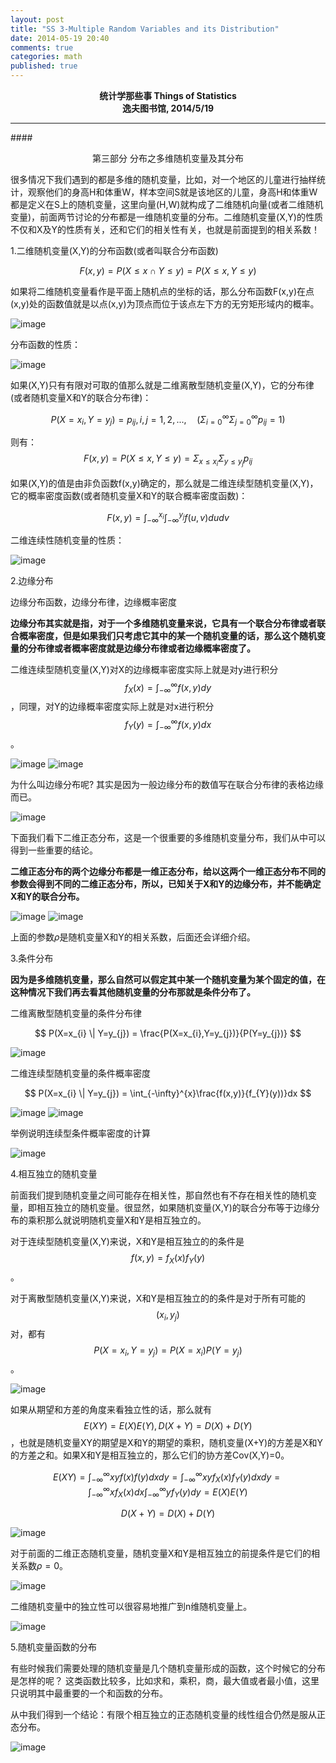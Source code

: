 ```yaml
---
layout: post
title: "SS 3-Multiple Random Variables and its Distribution"
date: 2014-05-19 20:40
comments: true
categories: math
published: true
---
```


**<center>统计学那些事 Things of Statistics</center>**
**<center>逸夫图书馆, 2014/5/19</center>**

----------

####<center>第三部分 分布之多维随机变量及其分布</center>

很多情况下我们遇到的都是多维的随机变量，比如，对一个地区的儿童进行抽样统计，观察他们的身高H和体重W，样本空间S就是该地区的儿童，身高H和体重W都是定义在S上的随机变量，这里向量(H,W)就构成了二维随机向量(或者二维随机变量)，前面两节讨论的分布都是一维随机变量的分布。二维随机变量(X,Y)的性质不仅和X及Y的性质有关，还和它们的相关性有关，也就是前面提到的相关系数！

1.二维随机变量(X,Y)的分布函数(或者叫联合分布函数)

$$F(x,y)=P(X \le x \cap Y \le y)=P(X \le x, Y \le y)$$

如果将二维随机变量看作是平面上随机点的坐标的话，那么分布函数F(x,y)在点(x,y)处的函数值就是以点(x,y)为顶点而位于该点左下方的无穷矩形域内的概率。

![image](http://hujiaweibujidao.github.io/images/math/mul_1.png)

分布函数的性质：

![image](http://hujiaweibujidao.github.io/images/math/mul_2.png)

如果(X,Y)只有有限对可取的值那么就是二维离散型随机变量(X,Y)，它的分布律(或者随机变量X和Y的联合分布律)：

$$P(X=x_{i},Y=y_{j})=p_{ij},i,j=1,2,..., \quad (\Sigma_{i=0}^{\infty}\Sigma_{j=0}^{\infty}p_{ij}=1)$$

则有：$$F(x,y)=P(X \le x, Y \le y)=\Sigma_{x \le x_{i}}\Sigma_{y \le y_{j}}p_{ij}$$

如果(X,Y)的值是由非负函数f(x,y)确定的，那么就是二维连续型随机变量(X,Y)，它的概率密度函数(或者随机变量X和Y的联合概率密度函数)：

$$F(x,y)=\int_{-\infty}^{x_{i}}\int_{-\infty}^{y_{j}}f(u,v)dudv$$

二维连续性随机变量的性质：

![image](http://hujiaweibujidao.github.io/images/math/mul_3.png)

2.边缘分布

边缘分布函数，边缘分布律，边缘概率密度

**边缘分布其实就是指，对于一个多维随机变量来说，它具有一个联合分布律或者联合概率密度，但是如果我们只考虑它其中的某一个随机变量的话，那么这个随机变量的分布律或者概率密度就是边缘分布律或者边缘概率密度了。**

二维连续型随机变量(X,Y)对X的边缘概率密度实际上就是对y进行积分$$f_{X}(x)=\int_{-\infty}^{\infty}f(x,y)dy$$，同理，对Y的边缘概率密度实际上就是对x进行积分$$f_{Y}(y)=\int_{-\infty}^{\infty}f(x,y)dx$$。

![image](http://hujiaweibujidao.github.io/images/math/cond_1.png)
![image](http://hujiaweibujidao.github.io/images/math/cond_2.png)

为什么叫边缘分布呢? 其实是因为一般边缘分布的数值写在联合分布律的表格边缘而已。

![image](http://hujiaweibujidao.github.io/images/math/cond_3.png)

下面我们看下二维正态分布，这是一个很重要的多维随机变量分布，我们从中可以得到一些重要的结论。

**二维正态分布的两个边缘分布都是一维正态分布，给以这两个一维正态分布不同的参数会得到不同的二维正态分布，所以，已知关于X和Y的边缘分布，并不能确定X和Y的联合分布。**

![image](http://hujiaweibujidao.github.io/images/math/cond_4.png)
![image](http://hujiaweibujidao.github.io/images/math/cond_5.png)

上面的参数$\rho$是随机变量X和Y的相关系数，后面还会详细介绍。

3.条件分布

**因为是多维随机变量，那么自然可以假定其中某一个随机变量为某个固定的值，在这种情况下我们再去看其他随机变量的分布那就是条件分布了。**

二维离散型随机变量的条件分布律

$$ P(X=x_{i} \| Y=y_{j}) = \frac{P(X=x_{i},Y=y_{j})}{P(Y=y_{j})} $$

![image](http://hujiaweibujidao.github.io/images/math/cond_6.png)

二维连续型随机变量的条件概率密度

$$ P(X=x_{i} \| Y=y_{j}) = \int_{-\infty}^{x}\frac{f(x,y)}{f_{Y}(y))}dx $$

![image](http://hujiaweibujidao.github.io/images/math/cond_8.png)
![image](http://hujiaweibujidao.github.io/images/math/cond_9.png)

举例说明连续型条件概率密度的计算

![image](http://hujiaweibujidao.github.io/images/math/cond_10.png)

4.相互独立的随机变量

前面我们提到随机变量之间可能存在相关性，那自然也有不存在相关性的随机变量，即相互独立的随机变量。很显然，如果随机变量(X,Y)的联合分布等于边缘分布的乘积那么就说明随机变量X和Y是相互独立的。

对于连续型随机变量(X,Y)来说，X和Y是相互独立的的条件是$$f(x,y)=f_{X}(x)f_{Y}(y)$$。

对于离散型随机变量(X,Y)来说，X和Y是相互独立的的条件是对于所有可能的$$(x_{i},y_{j})$$对，都有$$P(X=x_{i},Y=y_{j})=P(X=x_{i})P(Y=y_{j})$$。

![image](http://hujiaweibujidao.github.io/images/math/ind_2.png)

如果从期望和方差的角度来看独立性的话，那么就有$$E(XY)=E(X)E(Y), D(X+Y)=D(X)+D(Y)$$，也就是随机变量XY的期望是X和Y的期望的乘积，随机变量(X+Y)的方差是X和Y的方差之和。如果X和Y是相互独立的，那么它们的协方差Cov(X,Y)=0。

$$E(XY)=\int_{-\infty}^{\infty}xyf(x)f(y)dxdy=\int_{-\infty}^{\infty}xyf_{X}(x)f_{Y}(y)dxdy=\int_{-\infty}^{\infty}xf_{X}(x)dx\int_{-\infty}^{\infty}yf_{Y}(y)dy=E(X)E(Y)$$

$$D(X+Y)=D(X)+D(Y)$$

![image](http://hujiaweibujidao.github.io/images/math/ind_4.png)

对于前面的二维正态随机变量，随机变量X和Y是相互独立的前提条件是它们的相关系数$\rho=0$。

![image](http://hujiaweibujidao.github.io/images/math/ind_3.png)

二维随机变量中的独立性可以很容易地推广到n维随机变量上。

![image](http://hujiaweibujidao.github.io/images/math/ind_1.png)

5.随机变量函数的分布

有些时候我们需要处理的随机变量是几个随机变量形成的函数，这个时候它的分布是怎样的呢？
这类函数比较多，比如求和，乘积，商，最大值或者最小值，这里只说明其中最重要的一个和函数的分布。

从中我们得到一个结论：有限个相互独立的正态随机变量的线性组合仍然是服从正态分布。

![image](http://hujiaweibujidao.github.io/images/math/fun_1.png)




